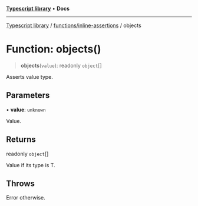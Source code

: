 [**Typescript library**](../../../index.md) • **Docs**

***

[Typescript library](../../../modules.md) / [functions/inline-assertions](../index.md) / objects

# Function: objects()

> **objects**(`value`): readonly `object`[]

Asserts value type.

## Parameters

• **value**: `unknown`

Value.

## Returns

readonly `object`[]

Value if its type is T.

## Throws

Error otherwise.
